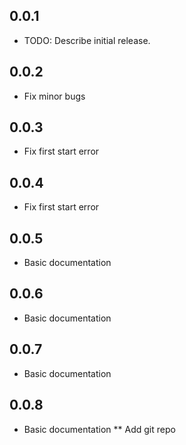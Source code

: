 ## 0.0.1

* TODO: Describe initial release.

## 0.0.2

* Fix minor bugs

## 0.0.3

* Fix first start error

## 0.0.4

* Fix first start error

## 0.0.5

* Basic documentation

## 0.0.6

* Basic documentation

## 0.0.7

* Basic documentation
## 0.0.8

* Basic documentation
** Add git repo